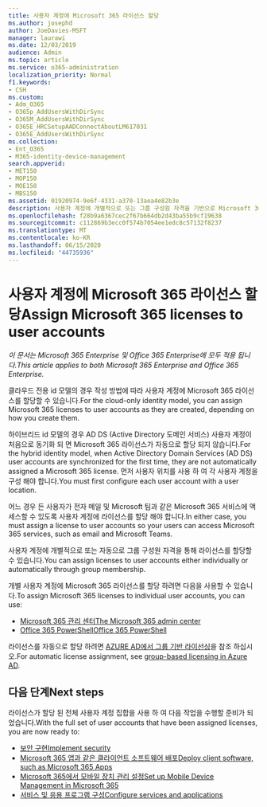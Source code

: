 ```yaml
---
title: 사용자 계정에 Microsoft 365 라이선스 할당
ms.author: josephd
author: JoeDavies-MSFT
manager: laurawi
ms.date: 12/03/2019
audience: Admin
ms.topic: article
ms.service: o365-administration
localization_priority: Normal
f1.keywords:
- CSH
ms.custom:
- Adm_O365
- O365p_AddUsersWithDirSync
- O365M_AddUsersWithDirSync
- O365E_HRCSetupAADConnectAboutLM617031
- O365E_AddUsersWithDirSync
ms.collection:
- Ent_O365
- M365-identity-device-management
search.appverid:
- MET150
- MOP150
- MOE150
- MBS150
ms.assetid: 01920974-9e6f-4331-a370-13aea4e82b3e
description: 사용자 계정에 개별적으로 또는 그룹 구성원 자격을 기반으로 Microsoft 365 라이선스를 할당 하는 방법에 대해 설명 합니다.
ms.openlocfilehash: f28b9a6367cec2f67b664db2d43ba55b9cf19638
ms.sourcegitcommit: c112869b3ecc0f574b7054ee1edc8c57132f8237
ms.translationtype: MT
ms.contentlocale: ko-KR
ms.lasthandoff: 06/15/2020
ms.locfileid: "44735936"
---
```

# <a name="assign-microsoft-365-licenses-to-user-accounts"></a><span data-ttu-id="87962-103">사용자 계정에 Microsoft 365 라이선스 할당</span><span class="sxs-lookup"><span data-stu-id="87962-103">Assign Microsoft 365 licenses to user accounts</span></span>

<span data-ttu-id="87962-104">*이 문서는 Microsoft 365 Enterprise 및 Office 365 Enterprise에 모두 적용 됩니다.*</span><span class="sxs-lookup"><span data-stu-id="87962-104">*This article applies to both Microsoft 365 Enterprise and Office 365 Enterprise.*</span></span>

<span data-ttu-id="87962-105">클라우드 전용 id 모델의 경우 작성 방법에 따라 사용자 계정에 Microsoft 365 라이선스를 할당할 수 있습니다.</span><span class="sxs-lookup"><span data-stu-id="87962-105">For the cloud-only identity model, you can assign Microsoft 365 licenses to user accounts as they are created, depending on how you create them.</span></span>

<span data-ttu-id="87962-106">하이브리드 id 모델의 경우 AD DS (Active Directory 도메인 서비스) 사용자 계정이 처음으로 동기화 되 면 Microsoft 365 라이선스가 자동으로 할당 되지 않습니다.</span><span class="sxs-lookup"><span data-stu-id="87962-106">For the hybrid identity model, when Active Directory Domain Services (AD DS) user accounts are synchronized for the first time, they are not automatically assigned a Microsoft 365 license.</span></span> <span data-ttu-id="87962-107">먼저 사용자 위치를 사용 하 여 각 사용자 계정을 구성 해야 합니다.</span><span class="sxs-lookup"><span data-stu-id="87962-107">You must first configure each user account with a user location.</span></span>

<span data-ttu-id="87962-108">어느 경우 든 사용자가 전자 메일 및 Microsoft 팀과 같은 Microsoft 365 서비스에 액세스할 수 있도록 사용자 계정에 라이선스를 할당 해야 합니다.</span><span class="sxs-lookup"><span data-stu-id="87962-108">In either case, you must assign a license to user accounts so your users can access Microsoft 365 services, such as email and Microsoft Teams.</span></span>

<span data-ttu-id="87962-109">사용자 계정에 개별적으로 또는 자동으로 그룹 구성원 자격을 통해 라이선스를 할당할 수 있습니다.</span><span class="sxs-lookup"><span data-stu-id="87962-109">You can assign licenses to user accounts either individually or automatically through group membership.</span></span>

<span data-ttu-id="87962-110">개별 사용자 계정에 Microsoft 365 라이선스를 할당 하려면 다음을 사용할 수 있습니다.</span><span class="sxs-lookup"><span data-stu-id="87962-110">To assign Microsoft 365 licenses to individual user accounts, you can use:</span></span>

- [<span data-ttu-id="87962-111">Microsoft 365 관리 센터</span><span class="sxs-lookup"><span data-stu-id="87962-111">The Microsoft 365 admin center</span></span>](https://docs.microsoft.com/microsoft-365/admin/manage/assign-licenses-to-users)
- [<span data-ttu-id="87962-112">Office 365 PowerShell</span><span class="sxs-lookup"><span data-stu-id="87962-112">Office 365 PowerShell</span></span>](https://docs.microsoft.com/office365/enterprise/powershell/assign-licenses-to-user-accounts-with-office-365-powershell)

<span data-ttu-id="87962-113">라이선스를 자동으로 할당 하려면 [AZURE AD에서 그룹 기반 라이선싱](https://docs.microsoft.com/azure/active-directory/fundamentals/active-directory-licensing-whatis-azure-portal)을 참조 하십시오.</span><span class="sxs-lookup"><span data-stu-id="87962-113">For automatic license assignment, see [group-based licensing in Azure AD](https://docs.microsoft.com/azure/active-directory/fundamentals/active-directory-licensing-whatis-azure-portal).</span></span>

## <a name="next-steps"></a><span data-ttu-id="87962-114">다음 단계</span><span class="sxs-lookup"><span data-stu-id="87962-114">Next steps</span></span>

<span data-ttu-id="87962-115">라이선스가 할당 된 전체 사용자 계정 집합을 사용 하 여 다음 작업을 수행할 준비가 되었습니다.</span><span class="sxs-lookup"><span data-stu-id="87962-115">With the full set of user accounts that have been assigned licenses, you are now ready to:</span></span>

- [<span data-ttu-id="87962-116">보안 구현</span><span class="sxs-lookup"><span data-stu-id="87962-116">Implement security</span></span>](https://docs.microsoft.com/microsoft-365/security/office-365-security/security-roadmap)
- [<span data-ttu-id="87962-117">Microsoft 365 앱과 같은 클라이언트 소프트웨어 배포</span><span class="sxs-lookup"><span data-stu-id="87962-117">Deploy client software, such as Microsoft 365 Apps</span></span>](https://docs.microsoft.com/DeployOffice/deployment-guide-microsoft-365-apps)
- [<span data-ttu-id="87962-118">Microsoft 365에서 모바일 장치 관리 설정</span><span class="sxs-lookup"><span data-stu-id="87962-118">Set up Mobile Device Management in Microsoft 365</span></span>](https://support.office.com/article/set-up-mobile-device-management-mdm-in-office-365-dd892318-bc44-4eb1-af00-9db5430be3cd)
- [<span data-ttu-id="87962-119">서비스 및 응용 프로그램 구성</span><span class="sxs-lookup"><span data-stu-id="87962-119">Configure services and applications</span></span>](configure-services-and-applications.md)

